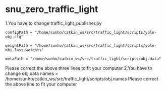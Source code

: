 # snu_zero_traffic_light
1.You have to change traffic_light_publisher.py

    configPath = "/home/sunho/catkin_ws/src/traffic_light/scripts/yolo-obj.cfg"
    
    weightPath = "/home/sunho/catkin_ws/src/traffic_light/scripts/yolo-obj_last.weights"
    
    metaPath = "/home/sunho/catkin_ws/src/traffic_light/scripts/obj.data"
 Please correct the above three lines to fit your computer
2.You have to change obj.data
    names = /home/sunho/catkin_ws/src/traffic_light/scripts/obj.names
 Please correct the above line to fit your computer

